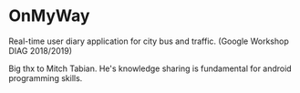 # OnMyWay
Real-time user diary application for city bus and traffic. (Google Workshop DIAG 2018/2019)

Big thx to Mitch Tabian. He's knowledge sharing is fundamental for android programming skills.

